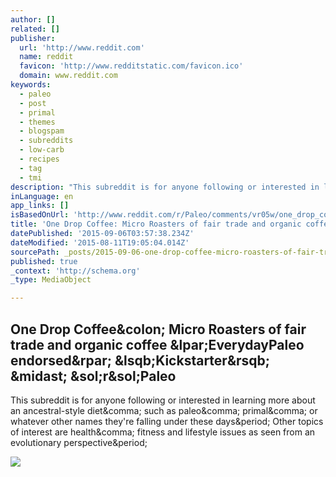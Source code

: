 ```yaml
---
author: []
related: []
publisher:
  url: 'http://www.reddit.com'
  name: reddit
  favicon: 'http://www.redditstatic.com/favicon.ico'
  domain: www.reddit.com
keywords:
  - paleo
  - post
  - primal
  - themes
  - blogspam
  - subreddits
  - low-carb
  - recipes
  - tag
  - tmi
description: "This subreddit is for anyone following or interested in learning more about an ancestral-style diet, such as paleo, primal, or whatever other names they're falling under these days. Other topics of interest are health, fitness and lifestyle issues as seen from an evolutionary perspective."
inLanguage: en
app_links: []
isBasedOnUrl: 'http://www.reddit.com/r/Paleo/comments/vr05w/one_drop_coffee_micro_roasters_of_fair_trade_and/'
title: 'One Drop Coffee: Micro Roasters of fair trade and organic coffee (EverydayPaleo endorsed) [Kickstarter] * /r/Paleo'
datePublished: '2015-09-06T03:57:38.234Z'
dateModified: '2015-08-11T19:05:04.014Z'
sourcePath: _posts/2015-09-06-one-drop-coffee-micro-roasters-of-fair-trade-and-organic-co.md
published: true
_context: 'http://schema.org'
_type: MediaObject

---
```

<article style=""><h1>One Drop Coffee&amp;colon; Micro Roasters of fair trade and organic coffee &amp;lpar;EverydayPaleo endorsed&amp;rpar; &amp;lsqb;Kickstarter&amp;rsqb; &amp;midast; &amp;sol;r&amp;sol;Paleo</h1><p>This subreddit is for anyone following or interested in learning more about an ancestral-style diet&amp;comma; such as paleo&amp;comma; primal&amp;comma; or whatever other names they're falling under these days&amp;period; Other topics of interest are health&amp;comma; fitness and lifestyle issues as seen from an evolutionary perspective&amp;period;</p><img src="http://s3.amazonaws.com/ksr/projects/214588/photo-full.jpg?1339200913" /></article>